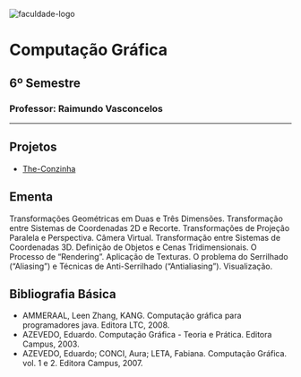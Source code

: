 ![faculdade-logo](https://doity.com.br/media/doity/eventos/evento-13392-logo_organizador.png)

# Computação Gráfica

## 6º Semestre

### **Professor:** Raimundo Vasconcelos

---

## Projetos

- [The-Conzinha](https://github.com/henrique-tavares/IFB-Computacao-Grafica/tree/main/Trabalho%202%20-%20Conzinha)

## Ementa

Transformações Geométricas em Duas e Três Dimensões. Transformação entre Sistemas de Coordenadas 2D e Recorte. Transformações de Projeção Paralela e Perspectiva. Câmera Virtual. Transformação entre Sistemas de Coordenadas 3D. Definição de Objetos e Cenas Tridimensionais. O Processo de “Rendering”. Aplicação de Texturas. O problema do Serrilhado (“Aliasing”) e Técnicas de Anti-Serrilhado (“Antialiasing”). Visualização.

## Bibliografia Básica

- AMMERAAL, Leen Zhang, KANG. Computação gráfica para programadores java. Editora LTC, 2008.
- AZEVEDO, Eduardo. Computação Gráfica - Teoria e Prática. Editora Campus, 2003.
- AZEVEDO, Eduardo; CONCI, Aura; LETA, Fabiana. Computação Gráfica. vol. 1 e 2. Editora Campus, 2007.
